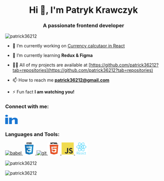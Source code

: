 <h1 align="center">Hi 👋, I'm Patryk Krawczyk</h1>
<h3 align="center">A passionate frontend developer</h3>

<p align="left"> <img src="https://komarev.com/ghpvc/?username=patrick36212&label=Profile%20views&color=0e75b6&style=flat" alt="patrick36212" /> </p>

- 🔭 I’m currently working on [Currency calcutaor in React](https://patrick36212.github.io/react-currency-calculator/)

- 🌱 I’m currently learning **Redux & Figma**

- 👨‍💻 All of my projects are available at [https://github.com/patrick36212?tab=repositories](https://github.com/patrick36212?tab=repositories)

- 📫 How to reach me **patrick36212@gmail.com**

- ⚡ Fun fact **I am watching you!**

<h3 align="left">Connect with me:</h3>
<p align="left">
<a href="https://linkedin.com/in/https://www.linkedin.com/in/patryk-krawczyk-js/" target="blank"><img align="center" src="https://raw.githubusercontent.com/khanhduy1407/gh-profile-generator/master/src/images/icons/Social/linked-in-alt.svg" alt="https://www.linkedin.com/in/patryk-krawczyk-js/" height="30" width="40" /></a>
</p>

<h3 align="left">Languages and Tools:</h3>
<p align="left"> <a href="https://babeljs.io/" target="_blank" rel="noreferrer"> <img src="https://www.vectorlogo.zone/logos/babeljs/babeljs-icon.svg" alt="babel" width="40" height="40"/> </a> <a href="https://www.w3schools.com/css/" target="_blank" rel="noreferrer"> <img src="https://raw.githubusercontent.com/devicons/devicon/master/icons/css3/css3-original-wordmark.svg" alt="css3" width="40" height="40"/> </a> <a href="https://git-scm.com/" target="_blank" rel="noreferrer"> <img src="https://www.vectorlogo.zone/logos/git-scm/git-scm-icon.svg" alt="git" width="40" height="40"/> </a> <a href="https://www.w3.org/html/" target="_blank" rel="noreferrer"> <img src="https://raw.githubusercontent.com/devicons/devicon/master/icons/html5/html5-original-wordmark.svg" alt="html5" width="40" height="40"/> </a> <a href="https://developer.mozilla.org/en-US/docs/Web/JavaScript" target="_blank" rel="noreferrer"> <img src="https://raw.githubusercontent.com/devicons/devicon/master/icons/javascript/javascript-original.svg" alt="javascript" width="40" height="40"/> </a> <a href="https://reactjs.org/" target="_blank" rel="noreferrer"> <img src="https://raw.githubusercontent.com/devicons/devicon/master/icons/react/react-original-wordmark.svg" alt="react" width="40" height="40"/> </a> </p>

<p><img align="center" src="https://github-readme-stats.vercel.app/api/top-langs?username=patrick36212&show_icons=true&locale=en&layout=compact" alt="patrick36212" /></p>

<p><img align="center" src="https://github-readme-streak-stats.herokuapp.com/?user=patrick36212&" alt="patrick36212" /></p>
